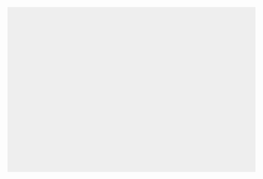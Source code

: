 
<!DOCTYPE html>
<html>
<head>
	<meta charset="utf-8" />
	<title>Blockbuster game for webdev course</title>
	<style>
		* {padding: 0; margin: 0;}
		canvas {background: #eee; display: block; margin: 0 auto;}
	</style>
</head>

<body>

<canvas id="Canvas" width="960" height="640"></canvas>

<script>
var canvas = document.getElementById("Canvas");
var ctx = canvas. getContext("2d");

// ball variables here

var dx = 19;
var dy = 0.01;
var ballRadius = 7;
var x = canvas.width/2;
var y = canvas.height/2;

// paddle variables here
var paddleHeight = 10;
var paddleWidth = 125;
var paddleX = (canvas.width-paddleWidth)/2;
var rightbutton = false;
var leftbutton = false;

document.addEventListener("keydown", keyDownHandler, false);
document.addEventListener("keyup", keyUpHandler, false);
document.addEventListener("mousemove", mouseMoveHandler, false);


// destroyable blockfields here
	var brickRowCount = 12;
	var brickColumnCount = 20;
	var brickWidth = 45;
	var brickHeight = 45;
	var brickPadding = 0;
	var brickOffsetTop = 30;
	var brickOffsetLeft = 30;
	var bricks=[];
	
	
	
for(c=0; c<brickColumnCount; c++) 
{
    bricks[c] = [];
    for(r=0; r<brickRowCount; r++) 
	{
        bricks[c][r] = { x: 0, y: 0, status: 1 };
    }
}

// player here
var score = 0;
var lives = 300;
var destroyed = 0;



function drawBall() {
	if (y + dy < ballRadius) 
	{
		dy = -dy;
	}
	else if(y + dy > canvas.height-ballRadius-10)
	{
		if(x > paddleX && x < paddleX + paddleWidth)
		{
			dy = -dy;
			dx += -(((paddleX+paddleWidth/2)-x)/paddleWidth)*20;
		}
		else
		{
			lives --;
			if(!lives)
			{
				alert("GAME OVER");
				document.location.reload();
				// game over actions here
			}
			else
			{
				x = canvas.width/2;
				y = canvas.height/2;
				dx = 0;
				dy = 0;
				paddleX = (canvas.width-paddleWidth)/2;
			}
			
			//document.location.reload();
			
			//alert("GAME OVER");
		}
	}
	
	if ((x + dx < ballRadius) || (x + dx > canvas.width-ballRadius))
	{
		dx = -dx;
	}
    ctx.beginPath();
    ctx.arc(x, y, ballRadius, 0, Math.PI*2);
	if (dy > 0)
	{
		ctx.fillStyle = "Tomato";
	}
	else
	{
		ctx.fillstyle = "Blue";
	}
   
    ctx.fill();
    ctx.closePath();
}

function drawPaddle()
{
	ctx.beginPath();
	ctx.rect(paddleX, canvas.height-paddleHeight-10, 
	paddleWidth, paddleHeight);
	ctx.fillStyle = "#0009DD";
	ctx.fill();
	ctx.closePath();
}


function drawBricks() 
{
    for(c=0; c<brickColumnCount; c++) 
	{
        for(r=0; r<brickRowCount; r++) 
		{
			if(bricks[c][r].status == 1)
			{
				var brickX = (c*(brickWidth+brickPadding))+brickOffsetLeft;
				var brickY = (r*(brickHeight+brickPadding))+brickOffsetTop;
				bricks[c][r].x = brickX;
				bricks[c][r].y = brickY;
				ctx.beginPath();
				ctx.rect(brickX, brickY, brickWidth, brickHeight);
				ctx.fillStyle = "#0095DD";
				ctx.fill();
				ctx.closePath();
			}
        }
    }
}

function drawScore()
{
	ctx.font = "20px Times New Roman";
	ctx.fillStyle = "#0095DD";
	ctx.fillText("Score: "+score, 8, 20);
}

function drawLives() 
{
	ctx.font = "20px Times New Roman";
	ctx.fillStyle = "#0095DD";
	ctx.fillText("Lives: "+lives, 160, 20);
}


function draw() {
    ctx.clearRect(0, 0, canvas.width, canvas.height);
    drawBall();
	drawPaddle();
	collisionDetection();
	drawBricks();
	drawScore();
	drawLives();
    x += dx;
    y += dy;

	if (score >	 0)
	{
		--score;
	}
	if(rightbutton && paddleX < canvas.width-paddleWidth)
	{
		paddleX +=5;
	}
	else if(leftbutton && paddleX > 0)
	{
		paddleX -=5;
	}
	requestAnimationFrame(draw);
	
}

function keyDownHandler(e)
{
	if(e.keyCode == 39)
	{
		rightbutton = true;
	}
	else if(e.keyCode == 37)
	{
		leftbutton = true;
	}
}

function keyUpHandler(e)
{
	if(e.keyCode == 39)
	{
		rightbutton = false;
	}
	else if(e.keyCode == 37)
	{
		leftbutton = false;
	}
}

function mouseMoveHandler(e)
{
	var relativeX = e.clientX - canvas.offsetLeft;
	if(relativeX > 0 && relativeX < canvas.width)
	{
		paddleX = relativeX - paddleWidth/2;
	}
}

function collisionDetection()
{
	for(c=0; c<brickColumnCount; c++)
	{
		for(r=0;r<brickRowCount; r++)
		{
			var b = bricks[c][r];
			if(b.status == 1)
			{
				if(x>b.x-ballRadius && x<b.x+brickWidth+ballRadius/2
				&& y>b.y-ballRadius && y<b.y+brickHeight+ballRadius/2)
				{
					var dysave = dy;
					var dxsave = dx;
					dy = 0;
					dx = 0;
					// checks which direction the collision came from and 
					// ricochets appropriately 
					if((dysave > 0 && y < b.y)||(dysave < 0 && y < b.y+brickHeight))
					{
						dx = -dxsave;
						dy = dysave;
					}
					else
					{
						dy = -dysave;
						dx = dxsave;
					}
					b.status = 0;
					score += 1000;
					destroyed++;
					if(destroyed == brickRowCount*brickColumnCount)
					{
						alert("YOU WIN!")
						// game end actions here (save score?)
						document.location.reload();
					}
				}
			}
		}
	}
}


draw();
</script>
